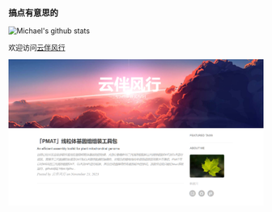 ### 搞点有意思的

![Michael's github stats](https://github-readme-stats.vercel.app/api?username=yunmika&show_icons=true&count_private=true&hide=prs)

欢迎访问<a href="https://yunmika.gitee.io" target="_blank">云伴风行</a>

![image](./img/blog.png)